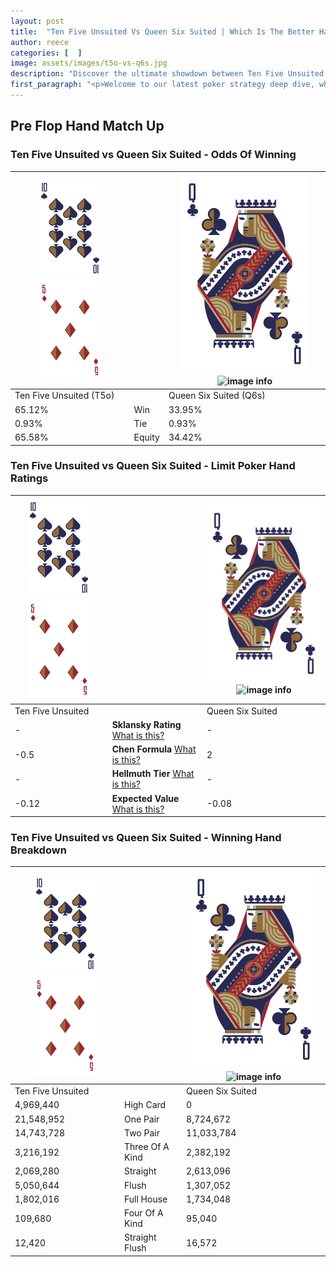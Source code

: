```yaml
---
layout: post
title:  "Ten Five Unsuited Vs Queen Six Suited | Which Is The Better Hand In Poker? A Complete Guide"
author: reece
categories: [  ]
image: assets/images/t5o-vs-q6s.jpg
description: "Discover the ultimate showdown between Ten Five Unsuited and Queen Six Suited in poker! Uncover the odds, strategies, and scenarios where one hand triumphs over the other. Get ready to up your poker game with this thrilling analysis."
first_paragraph: "<p>Welcome to our latest poker strategy deep dive, where we're pitting two distinct hands against each other in a high-stakes showdown: Ten Five Unsuited vs Queen Six Suited.</p><p>In the dynamic world of poker, every decision counts, and knowing which hand holds the upper hand is key to your success at the table.</p><p>In this article, we'll dissect these two hands, explore the scenarios where one dominates the other, and equip you with the knowledge to make strategic choices that can tip the odds in your favor.</p><p>Get ready to unravel the intriguing dynamics of these poker hands and elevate your game to new heights.</p>"
---
```




[comment]: # (sp0)

## Pre Flop Hand Match Up

<div class="table hand-ratings" markdown="1"> 



### Ten Five Unsuited vs Queen Six Suited - Odds Of Winning


    
| ![image info](assets/images/hand1/T.png) ![image info](assets/images/hand1/5o.png) |  | ![image info](assets/images/hand2/Q.png) ![image info](assets/images/hand2/6s.png) |
| -------- | -------- | -------- |
| Ten Five Unsuited (T5o) |  | Queen Six Suited (Q6s) |
| 65.12% | Win | 33.95% |
| 0.93% | Tie | 0.93% |
| 65.58% | Equity | 34.42% |




[comment]: # (sp1)



### Ten Five Unsuited vs Queen Six Suited - Limit Poker Hand Ratings


    
| ![image info](assets/images/hand1/T.png) ![image info](assets/images/hand1/5o.png) |  | ![image info](assets/images/hand2/Q.png) ![image info](assets/images/hand2/6s.png) |
| -------- | -------- | -------- |
| Ten Five Unsuited |  | Queen Six Suited |
| - | **Sklansky Rating** [What is this?](/sklansky-rating-explained) | - |
| -0.5 | **Chen Formula** [What is this?](/chen-formula-explained) | 2 |
| - | **Hellmuth Tier** [What is this?](/Hellmuth-tier-explained) | - |
| -0.12 | **Expected Value** [What is this?](/expected-value-explained) | -0.08 |




[comment]: # (sp2)



### Ten Five Unsuited vs Queen Six Suited - Winning Hand Breakdown


    
| ![image info](assets/images/hand1/T.png) ![image info](assets/images/hand1/5o.png) |  | ![image info](assets/images/hand2/Q.png) ![image info](assets/images/hand2/6s.png) |
| -------- | -------- | -------- |
| Ten Five Unsuited |  | Queen Six Suited |
| 4,969,440 | High Card | 0 |
| 21,548,952 | One Pair | 8,724,672 |
| 14,743,728 | Two Pair | 11,033,784 |
| 3,216,192 | Three Of A Kind | 2,382,192 |
| 2,069,280 | Straight | 2,613,096 |
| 5,050,644 | Flush | 1,307,052 |
| 1,802,016 | Full House | 1,734,048 |
| 109,680 | Four Of A Kind | 95,040 |
| 12,420 | Straight Flush | 16,572 |




[comment]: # (sp3)



</div>

[comment]: # (sp4)



[comment]: # (sp5)

